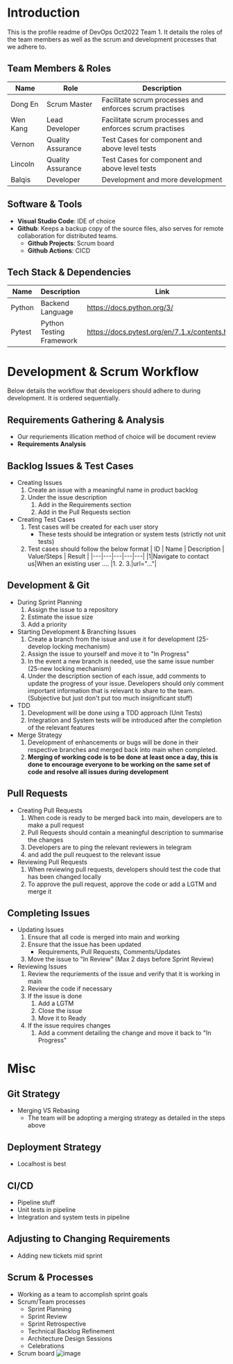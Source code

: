 # Introduction
This is the profile readme of DevOps Oct2022 Team 1. It details the roles of the team members as well as the scrum and development processes that we adhere to.

## Team Members & Roles
| Name | Role | Description |
|---|---|---|
Dong En | Scrum Master | Facilitate scrum processes and enforces scrum practises
Wen Kang | Lead Developer | Facilitate scrum processes and enforces scrum practises
Vernon | Quality Assurance | Test Cases for component and above level tests
Lincoln | Quality Assurance | Test Cases for component and above level tests
Balqis | Developer | Development and more development

## Software & Tools
- **Visual Studio Code**: IDE of choice
- **Github**: Keeps a backup copy of the source files, also serves for remote collaboration for distributed teams.
  - **Github Projects**: Scrum board
  - **Github Actions**: CICD

## Tech Stack & Dependencies
| Name | Description | Link |
|---|---|---|
|Python|Backend Language|https://docs.python.org/3/|
|Pytest|Python Testing Framework|https://docs.pytest.org/en/7.1.x/contents.html|

# Development & Scrum Workflow
Below details the workflow that developers should adhere to during development. It is ordered sequentially.
## Requirements Gathering & Analysis
- Our requriements illication method of choice will be document review
- **Requirements Analysis**
## Backlog Issues & Test Cases
- Creating Issues
  1. Create an issue with a meaningful name in product backlog
  2. Under the issue description
     1. Add in the Requirements section
     2. Add in the Pull Requests section
- Creating Test Cases
    1. Test cases will be created for each user story
        - These tests should be integration or system tests (strictly not unit tests)
    2. Test cases should follow the below format
        | ID | Name | Description | Value/Steps | Result |
        |---|---|---|---|---|
        |1|Navigate to contact us|When an existing user .... |1. 2. 3.|url="..."|
## Development & Git
- During Sprint Planning
    1. Assign the issue to a repository
    2. Estimate the issue size
    3. Add a priority
- Starting Development & Branching Issues
    1. Create a branch from the issue and use it for development (25-develop locking mechanism)
    2. Assign the issue to yourself and move it to "In Progress"
    3. In the event a new branch is needed, use the same issue number (25-new locking mechanism)
    4. Under the description section of each issue, add comments to update the progress of your issue. Developers should only comment important information that is relevant to share to the team. (Subjective but just don't put too much insignificant stuff)
- TDD
    1. Development will be done using a TDD approach (Unit Tests)
    2. Integration and System tests will be introduced after the completion of the relevant features
- Merge Strategy
    1. Development of enhancements or bugs will be done in their respective branches and merged back into main when completed. 
    2. **Merging of working code is to be done at least once a day, this is done to encourage everyone to be working on the same set of code and resolve all issues during development**
## Pull Requests
- Creating Pull Requests
    1. When code is ready to be merged back into main, developers are to make a pull request
    2. Pull Requests should contain a meaningful description to summarise the changes
    3. Developers are to ping the relevant reviewers in telegram 
    4. and add the pull reuquest to the relevant issue
- Reviewing Pull Requests
    1. When reviewing pull requests, developers should test the code that has been changed locally
    2. To approve the pull request, approve the code or add a LGTM and merge it
## Completing Issues
- Updating Issues
    1. Ensure that all code is merged into main and working
    2. Ensure that the issue has been updated 
        - Requirements, Pull Requests, Comments/Updates
    3. Move the issue to "In Review" (Max 2 days before Sprint Review)
- Reviewing Issues
    1. Review the requriements of the issue and verify that it is working in main
    2. Review the code if necessary 
    3. If the issue is done
        1. Add a LGTM
        2. Close the issue
        3. Move it to Ready
    4. If the issue requires changes
        1. Add a comment detailing the change and move it back to "In Progress"

# Misc
## Git Strategy
- Merging VS Rebasing
    - The team will be adopting a merging strategy as detailed in the steps above
## Deployment Strategy
- Localhost is best
## CI/CD
- Pipeline stuff
- Unit tests in pipeline
- Integration and system tests in pipeline
## Adjusting to Changing Requirements
- Adding new tickets mid sprint
## Scrum & Processes
- Working as a team to accomplish sprint goals
- Scrum/Team processes
    - Sprint Planning
    - Sprint Review
    - Sprint Retrospective
    - Technical Backlog Refinement
    - Architecture Design Sessions
    - Celebrations
- Scrum board
![image](https://user-images.githubusercontent.com/73124349/200510538-ce785acb-1849-4285-9f3e-aa576b8d341d.png)
